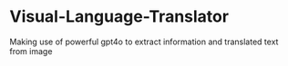 # Visual-Language-Translator
Making use of powerful gpt4o to extract information and translated text from image
